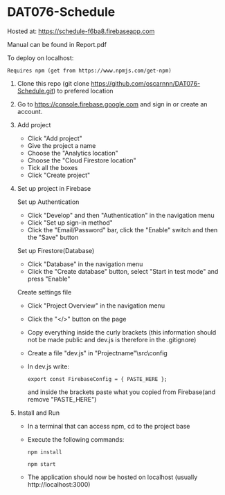 # DAT076-Schedule
Hosted at: https://schedule-f6ba8.firebaseapp.com

Manual can be found in Report.pdf

To deploy on localhost:

    Requires npm (get from https://www.npmjs.com/get-npm)

1. Clone this repo (git clone https://github.com/oscarnnn/DAT076-Schedule.git) to prefered location

2. Go to https://console.firebase.google.com and sign in or create an account.

3. Add project

    -   Click "Add project"
    -   Give the project a name
    -   Choose the "Analytics location"
    -   Choose the "Cloud Firestore location"
    -   Tick all the boxes
    -   Click "Create project"

4. Set up project in Firebase

    Set up Authentication
    -   Click "Develop" and then "Authentication" in the navigation menu
    -   Click "Set up sign-in method"
    -   Click the "Email/Password" bar, click the "Enable" switch and then the "Save" button

    Set up Firestore(Database)
    -   Click "Database" in the navigation menu
    -   Click the "Create database" button, select "Start in test mode" and press "Enable"
    
    Create settings file
    -   Click "Project Overview" in the navigation menu
    -   Click the "</>" button on the page
    -   Copy everything inside the curly brackets 
        (this information should not be made public and dev.js is therefore in the .gitignore)
    -   Create a file "dev.js" in "Projectname"\src\config
    -   In dev.js write:
        
            export const FirebaseConfig = { PASTE_HERE };
        
        and inside the brackets paste what you copied from Firebase(and remove "PASTE_HERE")

5. Install and Run
    -   In a terminal that can access npm, cd to the project base
    -   Execute the following commands:
    
            npm install

            npm start

    -   The application should now be hosted on localhost (usually http://localhost:3000)
